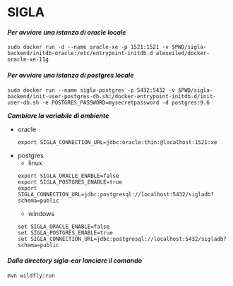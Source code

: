 SIGLA
===
#### _Per avviare una istanza di oracle locale_ 
```
sudo docker run -d --name oracle-xe -p 1521:1521 -v $PWD/sigla-backend/initdb-oracle:/etc/entrypoint-initdb.d alexeiled/docker-oracle-xe-11g
```
#### _Per avviare una istanza di postgres locale_
```
sudo docker run --name sigla-postgres -p 5432:5432 -v $PWD/sigla-backend/init-user-postgres-db.sh:/docker-entrypoint-initdb.d/init-user-db.sh -e POSTGRES_PASSWORD=mysecretpassword -d postgres:9.6
```

**_Cambiare la variabile di ambiente_**
   * oracle
        ```
        export SIGLA_CONNECTION_URL=jdbc:oracle:thin:@localhost:1521:xe
        ```
   * postgres
      * linux 
       ```
       export SIGLA_ORACLE_ENABLE=false
       export SIGLA_POSTGRES_ENABLE=true
       export SIGLA_CONNECTION_URL=jdbc:postgresql://localhost:5432/sigladb?schema=public
       ```
      * windows
       ```
       set SIGLA_ORACLE_ENABLE=false
       set SIGLA_POSTGRES_ENABLE=true
       set SIGLA_CONNECTION_URL=jdbc:postgresql://localhost:5432/sigladb?schema=public
       ```
    
#### _Dalla directory sigla-ear lanciare il comando_
```
mvn wildfly:run
```